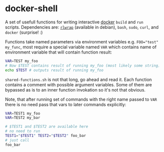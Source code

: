 # docker-shell

A set of usefull functions for writing interactive [docker](https://www.docker.com/) `build` and `run` scripts.
Dependencies are: [`rlwrap`](http://utopia.knoware.nl/~hlub/uck/rlwrap/#rlwrap) (available in debian), `bash`, `sudo`, `curl`, and `docker` (surprise! :)

Functions take named parameters via environment variables e.g. `FOO="test" my_func`, 
most require a special variable named `VAR` which contains name of environment 
variable that will contain function result:

```bash
VAR=TEST my_foo
# Now $TEST contains result of running my_foo (most likely some string)
echo $TEST # outputs result of running my_foo
```

`shared-functions.sh` is not that long, go ahead and read it. Each function contains 
a comment with possible argument variables. Some of them are bypassed as is to an 
inner function invokation so it's not that obvious.

Note, that after running set of commands with the right name passed to `VAR` there is 
no need pass that vars to later commands explicitly:
```bash
VAR=TEST1 my_foo
VAR=TEST2 my_bar

# $TEST1 and $TEST2 are available here
# no need to run
TEST1="$TEST1" TEST2="$TEST2" foo_bar
# just call
foo_bar
```
